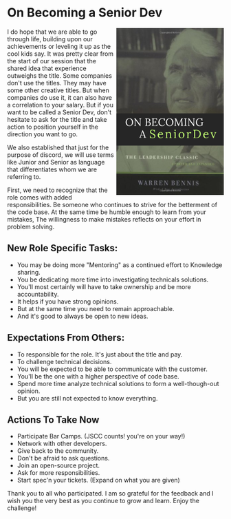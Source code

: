 # On Becoming a Senior Dev
[<img src="OnBecomingASeniorDev.png" width="250" align="right" />](OnBecomingASeniorDev.png)

I do hope that we are able to go through life, building upon our achievements or leveling it up as the cool kids say. It 
was pretty clear from the start of our session that the shared idea that experience outweighs the title. Some companies 
don't use the titles. They may have some other creative titles. But when companies do use it, it can also have a 
correlation to your salary. But if you want to be called a Senior Dev, don't hesitate to ask for the title and take 
action to position yourself in the direction you want to go. 

We also established that just for the purpose of discord, we will use terms like Junior and Senior as language that 
differentiates whom we are referring to.

First, we need to recognize that the role comes with added responsibilities. Be someone who continues to strive for the 
betterment of the code base. At the same time be humble enough to learn from your mistakes, The willingness to make 
mistakes reflects on your effort in problem solving.


## New Role Specific Tasks:
- You may be doing more "Mentoring" as a continued effort to Knowledge sharing.
- You be dedicating more time into investigating technicals solutions.
- You'll most certainly will have to take ownership and be more accountability.
- It helps if you have strong opinions. 
- But at the same time you need to remain approachable.
- And it's good to always be open to new ideas.

## Expectations From Others:
- To responsible for the role. It's just about the title and pay.
- To challenge technical decisions.
- You will be expected to be able to communicate with the customer. 
- You'll be the one with a higher perspective of code base.
- Spend more time analyze technical solutions to form a well-though-out opinion.
- But you are still not expected to know everything.

## Actions To Take Now
- Participate Bar Camps. (JSCC counts! you're on your way!)
- Network with other developers.
- Give back to the community.
- Don't be afraid to ask questions.
- Join an open-source project.
- Ask for more responsibilities.
- Start spec'n your tickets. (Expand on what you are given)

Thank you to all who participated. I am so grateful for the feedback and I wish you the very best as you continue to 
grow and learn. Enjoy the challenge!
